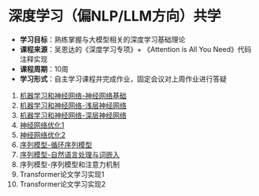 # 深度学习（偏NLP/LLM方向）共学

- **学习目标**：熟练掌握与大模型相关的深度学习基础理论
- **课程来源**：吴恩达的《深度学习专项》+ 《Attention is All You Need》代码注释实现
- **课程周期**：10周
- **学习形式**：自主学习课程并完成作业，固定会议对上周作业进行答疑
1. [机器学习和神经网络-神经网络基础](https://github.com/swowk/DL-NLP-LLM-L1/tree/main/1.%E6%9C%BA%E5%99%A8%E5%AD%A6%E4%B9%A0%E5%92%8C%E7%A5%9E%E7%BB%8F%E7%BD%91%E7%BB%9C-%E7%A5%9E%E7%BB%8F%E7%BD%91%E7%BB%9C%E5%9F%BA%E7%A1%80)
2. [机器学习和神经网络-浅层神经网络](https://github.com/swowk/DL-NLP-LLM-L1/tree/main/2.%E6%9C%BA%E5%99%A8%E5%AD%A6%E4%B9%A0%E5%92%8C%E7%A5%9E%E7%BB%8F%E7%BD%91%E7%BB%9C-%E6%B5%85%E5%B1%82%E7%A5%9E%E7%BB%8F%E7%BD%91%E7%BB%9C)
3. [机器学习和神经网络-深层神经网络](https://github.com/swowk/DL-NLP-LLM-L1/tree/main/3.%E6%9C%BA%E5%99%A8%E5%AD%A6%E4%B9%A0%E5%92%8C%E7%A5%9E%E7%BB%8F%E7%BD%91%E7%BB%9C-%E6%B7%B1%E5%B1%82%E7%A5%9E%E7%BB%8F%E7%BD%91%E7%BB%9C)
4. [神经网络优化1](https://github.com/swowk/DL-NLP-LLM-L1/tree/main/4.%E7%A5%9E%E7%BB%8F%E7%BD%91%E7%BB%9C%E4%BC%98%E5%8C%961)
5. [神经网络优化2](https://github.com/swowk/DL-NLP-LLM-L1/blob/main/5.%E7%A5%9E%E7%BB%8F%E7%BD%91%E7%BB%9C%E4%BC%98%E5%8C%962)
6. [序列模型-循环序列模型](https://github.com/swowk/DL-NLP-LLM-L1/tree/main/6.%E5%BA%8F%E5%88%97%E6%A8%A1%E5%9E%8B-%E5%BE%AA%E7%8E%AF%E5%BA%8F%E5%88%97%E6%A8%A1%E5%9E%8B)
7. [序列模型-自然语言处理与词嵌入](https://github.com/swowk/DL-NLP-LLM-L1/tree/main/7.%E5%BA%8F%E5%88%97%E6%A8%A1%E5%9E%8B-%E8%87%AA%E7%84%B6%E8%AF%AD%E8%A8%80%E5%A4%84%E7%90%86%E4%B8%8E%E8%AF%8D%E5%B5%8C%E5%85%A5)
8. 序列模型-序列模型和注意力机制
9. Transformer论文学习实现1
10. Transformer论文学习实现2
